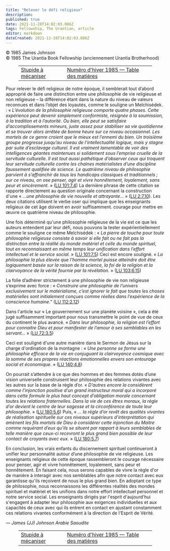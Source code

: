 ```yaml
---
title: "Relever le défi religieux"
description: 
published: true
date: 2021-11-28T14:02:03.086Z
tags: Fellowship, The Urantian, article
editor: markdown
dateCreated: 2021-11-28T14:02:03.086Z
---
```


<p class="v-card v-sheet theme--light grey lighten-3 px-2">© 1985 James Johnson<br>© 1985 The Urantia Book Fellowship (anciennement Urantia Brotherhood)</p>
<figure class="table chapter-navigator">
  <table>
    <tbody>
      <tr>
        <td>
        <a href="/fr/article/David_Glass/Stupid_to_mechanize">
          <span class="mdi mdi-arrow-left-drop-circle"></span><span class="pl-2">Stupide à mécaniser</span>
        </a>
        </td>
        <td>
        <a href="/fr/index/articles_the_urantian#numéro-d'hiver-1985">
          <span class="mdi mdi-book-open-variant"></span><span class="pl-2">Numéro d'hiver 1985 — Table des matières</span>
        </a>
        </td>
        <td>
        </td>
      </tr>
    </tbody>
  </table>
</figure>



Pour relever le défi religieux de notre époque, il semblerait tout d’abord approprié de faire une distinction entre une philosophie de vie religieuse et non religieuse – la différence étant dans la nature du niveau de valeurs reconnues et dans l’objet des loyautés, comme le souligne un Melchisédek. : « _L’évolution de la philosophie religieuse comporte quatre phases. Cette expérience peut devenir simplement conformiste, résignée à la soumission, à la tradition et à l’autorité. Ou bien, elle peut se satisfaire d’accomplissements mineurs, juste assez pour stabiliser sa vie quotidienne et se trouver alors arrêtée de bonne heure sur ce niveau occasionnel. Les mortels de ce genre croient que le mieux est l’ennemi du bien. Un troisième groupe progresse jusqu’au niveau de l’intellectualité logique, mais y stagne par suite d’esclavage culturel. Il est vraiment lamentable de voir des intelligences géantes maintenues si solidement sous l’emprise cruelle de la servitude culturelle. Il est tout aussi pathétique d’observer ceux qui troquent leur servitude culturelle contre les chaines matérialistes d’une discipline faussement qualifiée de science. Le quatrième niveau de philosophie parvient à s’affranchir de tous les handicaps classiques et traditionnels ; sur ce niveau, on ose penser, agir et vivre honnêtement, loyalement, sans peur et sincèrement._ » ([LU 101:7.4](/fr/The_Urantia_Book/101#p7_4)) La dernière phrase de cette citation se rapporte directement au question originale concernant la construction d'une « _...une philosophie de vie nouvelle et attrayante..._ » ([LU 2:7.10](/fr/The_Urantia_Book/2#p7_10)). Les deux citations utilisent le verbe oser qui implique que les enseignants religieux de cet âge doivent en avoir suffisamment. courage pour mettre en œuvre ce quatrième niveau de philosophie.

Une fois déterminé qu'une philosophie religieuse de la vie est ce que les auteurs entendent par leur défi, nous pouvons la tester expérientiellement comme le souligne ce même Melchisédek : « _La pierre de touche pour toute philosophie religieuse consiste à savoir si elle fait ou ne fait pas la distinction entre la réalité du monde matériel et celle du monde spirituel, tout en reconnaissant en même temps leur unification dans l’effort intellectuel et le service social._ » ([LU 101:7.5](/fr/The_Urantia_Book/101#p7_5)) Ceci est encore souligné. « _La philosophie la plus élevée que l’homme mortel puisse atteindre doit être logiquement basée sur la raison de la science, la foi de la religion et la clairvoyance de la vérité fournie par la révélation._ » ([LU 103:6.15](/fr/The_Urantia_Book/103#p6_15))

La folie d’adhérer strictement à une philosophie de vie non religieuse s’exprime avec force : « _Construire une philosophie de l’univers exclusivement sur le matérialisme, c’est ignorer le fait que toutes les choses matérielles sont initialement conçues comme réelles dans l’expérience de la conscience humaine._” ([LU 112:2.12](/fr/The_Urantia_Book/112#p2_12))

Dans l'article sur « Le gouvernement sur une planète voisine », cela a été jugé suffisamment important pour nous transmettre le point de vue de ceux du continent le plus avancé. « _Dans leur philosophie, la religion est l’effort pour connaitre Dieu et pour manifester de l’amour à ses semblables en les servant..._ » ([LU 72:3.5](/fr/The_Urantia_Book/72#p3_5))

Ceci est souligné d'une autre manière dans le Sermon de Jésus sur la charge d'ordination de la montagne : « _Une personne se forme une philosophie efficace de la vie en conjuguant la clairvoyance cosmique avec la somme de ses propres réactions émotionnelles envers son entourage social et économique._ » ([LU 140:4.8](/fr/The_Urantia_Book/140#p4_8))

On pourrait s’attendre à ce que des hommes et des femmes dotés d’une vision universelle construisent leur philosophie des relations vivantes avec les autres sur la base de la règle d’or. « _D’autres encore la considèrent comme l’injonction positive d’un grand instructeur moral qui a incorporé dans cette formule le plus haut concept d’obligation morale concernant toutes les relations fraternelles. Dans la vie de ces êtres moraux, la règle d’or devient le centre de leur sagesse et la circonférence de toute leur philosophie._ » ([LU 180:5.6](/fr/The_Urantia_Book/180#p5_6)) Puis, « _... la règle d’or revêt des qualités vivantes de réalisation spirituelle sur ces niveaux supérieurs d’interprétation qui amènent les fils mortels de Dieu à considérer cette injonction du Maitre comme requérant d’eux qu’ils se situent par rapport à leurs semblables de telle manière que ceux-ci recevront le plus grand bien possible de leur contact de croyants avec eux._ » ([LU 180:5.7](/fr/The_Urantia_Book/180#p5_7))

En conclusion, les vrais enfants du discernement spirituel continueront à unifier leur personnalité autour d’une philosophie de vie religieuse. Les enseignants religieux de cette époque rassembleront le courage nécessaire pour penser, agir et vivre honnêtement, loyalement, sans peur et honnêtement. En faisant cela, nous serons capables de vivre la règle d'or de manière à interagir avec nos semblables afin que notre contact avec eux garantisse qu'ils reçoivent de nous le plus grand bien. En adoptant ce type de philosophie, nous reconnaissons les différentes réalités des mondes spirituel et matériel et les unifions dans notre effort intellectuel personnel et notre service social. Les enseignants dirigés par l'esprit d'aujourd'hui s'engagent à adapter leur philosophie aux exigences individuelles et aux capacités de ceux avec qui ils entrent en contact en ajustant constamment ces relations vivantes conformément à la direction de l'Esprit de Vérité.

— _James (JJ) Johnson_
_Arabie Saoudite_



<figure class="table chapter-navigator">
  <table>
    <tbody>
      <tr>
        <td>
        <a href="/fr/article/David_Glass/Stupid_to_mechanize">
          <span class="mdi mdi-arrow-left-drop-circle"></span><span class="pl-2">Stupide à mécaniser</span>
        </a>
        </td>
        <td>
        <a href="/fr/index/articles_the_urantian#numéro-d'hiver-1985">
          <span class="mdi mdi-book-open-variant"></span><span class="pl-2">Numéro d'hiver 1985 — Table des matières</span>
        </a>
        </td>
        <td>
        </td>
      </tr>
    </tbody>
  </table>
</figure>

